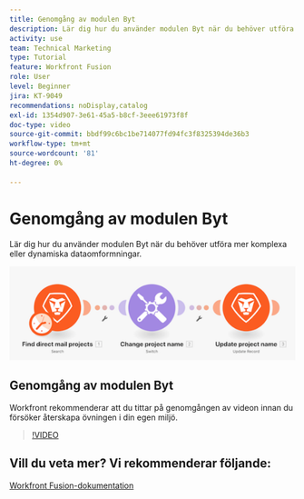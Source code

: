 ```yaml
---
title: Genomgång av modulen Byt
description: Lär dig hur du använder modulen Byt när du behöver utföra mer komplexa eller dynamiska dataomformningar i  [!DNL Adobe Workfront Fusion].
activity: use
team: Technical Marketing
type: Tutorial
feature: Workfront Fusion
role: User
level: Beginner
jira: KT-9049
recommendations: noDisplay,catalog
exl-id: 1354d907-3e61-45a5-b8cf-3eee61973f8f
doc-type: video
source-git-commit: bbdf99c6bc1be714077fd94fc3f8325394de36b3
workflow-type: tm+mt
source-wordcount: '81'
ht-degree: 0%

---
```


# Genomgång av modulen Byt

Lär dig hur du använder modulen Byt när du behöver utföra mer komplexa eller dynamiska dataomformningar.

![En bild som använder växlingsmodulen](assets/beyond-basic-modules-4.png)

## Genomgång av modulen Byt

Workfront rekommenderar att du tittar på genomgången av videon innan du försöker återskapa övningen i din egen miljö.

>[!VIDEO](https://video.tv.adobe.com/v/335290/?quality=12&learn=on&enablevpops=1)



## Vill du veta mer? Vi rekommenderar följande:

[Workfront Fusion-dokumentation](https://experienceleague.adobe.com/en/docs/workfront-fusion/using/get-started-with-fusion/understand-workfront-fusion/workfront-fusion-overview)
